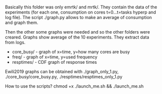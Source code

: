 Basically this folder was only emrtk/ and mrtk/. They contain the data of the experiments (for each one, consumption on cores t=0...t=tasks hyperp and log file).
The script ./graph.py allows to make an average of consumption and graph them.

Then the other some graphs were needed and so the other folders were creared. Graphs show average of the 10 experiments. They extract data from logs.
- core_busy/	- graph of x=time, y=how many cores are busy
- freq/ 		- graph of x=time, y=used frequency
- resptimes/ 	- CDF graph of response times


Ewili2019 graphs can be obtained with ./graph_only_1.py, ./core_busy/core_busy.py, ./resptimes/resptimes_only_1.py



How to use the scripts?
chmod +x ./launch_me.sh && ./launch_me.sh
